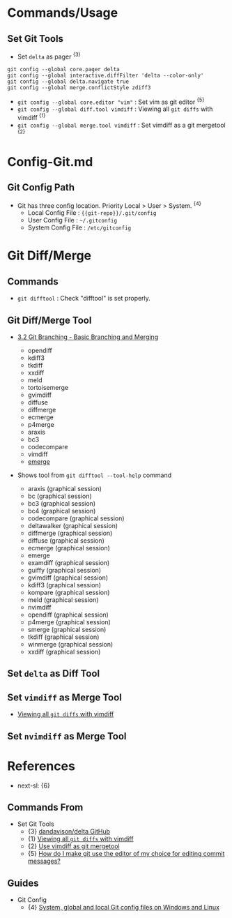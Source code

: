 # Commands/Usage

## Set Git Tools

* Set `delta` as pager <sup>{3}</sup>
```shell
git config --global core.pager delta
git config --global interactive.diffFilter 'delta --color-only'
git config --global delta.navigate true
git config --global merge.conflictStyle zdiff3
```
* `git config --global core.editor "vim"` : Set vim as git editor <sup>{5}</sup>
* `git config --global diff.tool vimdiff` : Viewing all `git diffs` with vimdiff <sup>{1}</sup>
* `git config --global merge.tool vimdiff` : Set vimdiff as a git mergetool <sup>{2}</sup>

# Config-Git.md

## Git Config Path

* Git has three config location. Priority Local > User > System. <sup>{4}</sup>
  * Local Config File : `{{git-repo}}/.git/config`
  * User Config File : `~/.gitconfig`
  * System Config File : `/etc/gitconfig`

# Git Diff/Merge

## Commands

* `git difftool` : Check "difftool" is set properly.

## Git Diff/Merge Tool
  
* [3.2 Git Branching - Basic Branching and Merging](https://git-scm.com/book/en/v2/Git-Branching-Basic-Branching-and-Merging)
  * opendiff
  * kdiff3
  * tkdiff
  * xxdiff
  * meld
  * tortoisemerge
  * gvimdiff
  * diffuse
  * diffmerge
  * ecmerge
  * p4merge
  * araxis
  * bc3
  * codecompare
  * vimdiff
  * [emerge](https://www.gnu.org/software/emacs/manual/html_node/emacs/Emerge.html)

* Shows tool from `git difftool --tool-help` command
  * araxis (graphical session)
  * bc (graphical session)
  * bc3 (graphical session)
  * bc4 (graphical session)
  * codecompare (graphical session)
  * deltawalker (graphical session)
  * diffmerge (graphical session)
  * diffuse (graphical session)
  * ecmerge (graphical session)
  * emerge
  * examdiff (graphical session)
  * guiffy (graphical session)
  * gvimdiff (graphical session)
  * kdiff3 (graphical session)
  * kompare (graphical session)
  * meld (graphical session)
  * nvimdiff
  * opendiff (graphical session)
  * p4merge (graphical session)
  * smerge (graphical session)
  * tkdiff (graphical session)
  * winmerge (graphical session)
  * xxdiff (graphical session)

## Set `delta` as Diff Tool

## Set `vimdiff` as Merge Tool

* [Viewing all `git diffs` with vimdiff](https://stackoverflow.com/questions/3713765/viewing-all-git-diffs-with-vimdiff)

## Set `nvimdiff` as Merge Tool

# References

* next-sl: {6}

## Commands From

* Set Git Tools
  * {3} [dandavison/delta GitHub](https://github.com/dandavison/delta)
  * {1} [Viewing all `git diffs` with vimdiff](https://stackoverflow.com/questions/3713765/viewing-all-git-diffs-with-vimdiff)
  * {2} [Use vimdiff as git mergetool](https://www.rosipov.com/blog/use-vimdiff-as-git-mergetool/)
  * {5} [How do I make git use the editor of my choice for editing commit messages?](https://stackoverflow.com/questions/2596805/how-do-i-make-git-use-the-editor-of-my-choice-for-editing-commit-messages)

## Guides

* Git Config
  * {4} [System, global and local Git config files on Windows and Linux](https://www.theserverside.com/blog/Coffee-Talk-Java-News-Stories-and-Opinions/Where-system-global-and-local-Windows-Git-config-files-are-saved)
